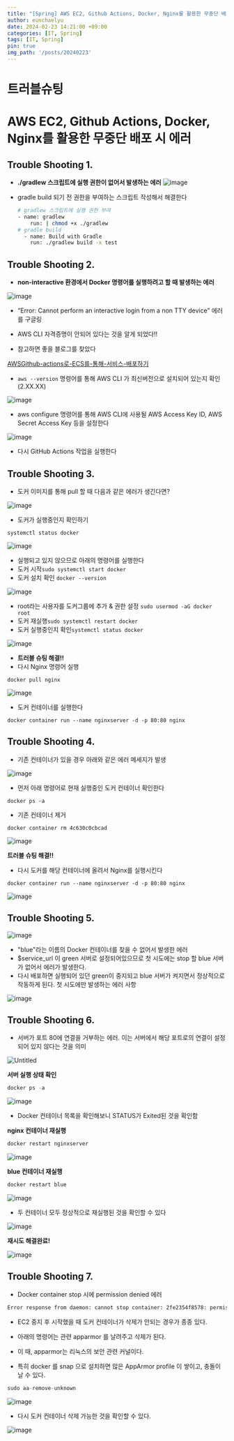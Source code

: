 ```yaml
---
title: "[Spring] AWS EC2, Github Actions, Docker, Nginx를 활용한 무중단 배포 시 에러"
author: eunchaelyu
date: 2024-02-23 14:21:00 +09:00
categories: [IT, Spring]
tags: [IT, Spring]
pin: true
img_path: '/posts/20240223'
---
```


    
# 트러블슈팅     
# **AWS EC2, Github Actions, Docker, Nginx를 활용한 무중단 배포 시 에러**
    
## **Trouble Shooting 1.**
    
- **./gradlew 스크립트에 실행 권한이 없어서 발생하는 에러**
![image](https://github.com/eunchaelyu/eunchaelyu.github.io/assets/119996957/f111d4c3-acfa-4b8d-b9aa-b81ed1a6a9a5)

- gradle build 되기 전 권한을 부여하는 스크립트 작성해서 해결한다
  
    
    ```bash
    # gradlew 스크립트에 실행 권한 부여 
    - name: gradlew 
    	run: | chmod +x ./gradlew  
    # gradle build
      - name: Build with Gradle
        run: ./gradlew build -x test
    ```


    
## **Trouble Shooting 2.**

- **non-interactive 환경에서 Docker 명령어를 실행하려고 할 때 발생하는 에러**
    
![image](https://github.com/eunchaelyu/eunchaelyu.github.io/assets/119996957/cebc2f28-a1a6-4ec7-a57b-bee7d38106bc)

- “Error: Cannot perform an interactive login from a non TTY device” 에러를 구글링  
    
- AWS CLI 자격증명이 안되어 있다는 것을 알게 되었다!!
        
- 참고하면 좋을 블로그를 찾았다
        
[AWSGithub-actions로-ECS를-통해-서비스-배포하기](https://japing.tistory.com/entry/AWSGithub-actions%EB%A1%9C-ECS%EB%A5%BC-%ED%86%B5%ED%95%B4-%EC%84%9C%EB%B9%84%EC%8A%A4-%EB%B0%B0%ED%8F%AC%ED%95%98%EA%B8%B0)
        
- `aws --version` 명령어를 통해 AWS CLI 가 최신버전으로 설치되어 있는지 확인 (2.XX.XX)

![image](https://github.com/eunchaelyu/eunchaelyu.github.io/assets/119996957/e93ed596-ae86-456f-9149-7df855d0a816)

        
- aws configure 명령어를 통해 AWS CLI에 사용될 AWS Access Key ID, AWS Secret Access Key 등을 설정한다
        
![image](https://github.com/eunchaelyu/eunchaelyu.github.io/assets/119996957/7fa7a5df-c3ff-4f8a-acd4-b8141a439f95)

        
- 다시 GitHub Actions 작업을 실행한다



## **Trouble Shooting 3.**
    
- 도커 이미지를 통해 pull 할 때 다음과 같은 에러가 생긴다면?
        
![image](https://github.com/eunchaelyu/eunchaelyu.github.io/assets/119996957/9fe6174d-fced-4269-993c-77aa80c0377e)

        
- 도커가 실행중인지 확인하기        
        
`systemctl status docker`      
        
![image](https://github.com/eunchaelyu/eunchaelyu.github.io/assets/119996957/bbf46c5f-aeca-46ee-9c0f-949d11798fd1)      

        
- 실행되고 있지 않으므로 아래의 명령어를 실행한다      
- 도커 시작`sudo systemctl start docker`      
- 도커 설치 확인 `docker --version`        
        
![image](https://github.com/eunchaelyu/eunchaelyu.github.io/assets/119996957/dabb6ac1-e862-4bc9-bcf2-1735980173b5)      

        
- root라는 사용자를 도커그룹에 추가 & 권한 설정 `sudo usermod -aG docker root`    
- 도커 재실행`sudo systemctl restart docker`    
- 도커 실행중인지 확인`systemctl status docker`    
        
![image](https://github.com/eunchaelyu/eunchaelyu.github.io/assets/119996957/762f021b-66fe-47f8-a330-153dde8f814d)      

        
- **트러블 슈팅 해결!!**    
- 다시 Nginx 명령어 실행    
            
`docker pull nginx`      
        
![image](https://github.com/eunchaelyu/eunchaelyu.github.io/assets/119996957/9576082c-2913-4faf-a546-9317aeb23931)      

        
- 도커 컨테이너를 실행한다    
          
`docker container run --name nginxserver -d -p 80:80 nginx`      
        


    
## **Trouble Shooting 4.**      
    
- 기존 컨테이너가 있을 경우 아래와 같은 에러 메세지가 발생      
        
![image](https://github.com/eunchaelyu/eunchaelyu.github.io/assets/119996957/cd3a0367-52e7-462d-8a20-7b7cc7ea1e66)      

        
- 먼저 아래 명령어로 현재 실행중인 도커 컨테이너 확인한다      

`docker ps -a`      
        
- 기존 컨테이너 제거      
        
`docker container rm 4c630c0cbcad`      
        
![image](https://github.com/eunchaelyu/eunchaelyu.github.io/assets/119996957/5c1a2983-3932-4920-a806-9de16cc0860f)      

        
    
**트러블 슈팅 해결!!**      
    
- 다시 도커를 해당 컨테이너에 올려서 Nginx를 실행시킨다      
        
`docker container run --name nginxserver -d -p 80:80 nginx`      
        
![image](https://github.com/eunchaelyu/eunchaelyu.github.io/assets/119996957/f024317f-a363-4048-a891-f712e91430c0)      



        
    
## **Trouble Shooting 5.**      
    
![image](https://github.com/eunchaelyu/eunchaelyu.github.io/assets/119996957/824bf008-130f-4310-969a-077118d8ee48)      

    
- "blue"라는 이름의 Docker 컨테이너를 찾을 수 없어서 발생한 에러          
- $service_url 이 green 서버로 설정되어있으므로 첫 시도에는 stop 할 blue 서버가 없어서 에러가 발생한다.      
- 다시 배포하면 실행되어 있던 green이 중지되고 blue 서버가 켜지면서 정상적으로 작동하게 된다. 첫 시도에만 발생하는 에러 사항        
    
![image](https://github.com/eunchaelyu/eunchaelyu.github.io/assets/119996957/165c53fb-6eb4-4d18-aafb-2b49df77ba69)      



    
## **Trouble Shooting 6.**      
    
- 서버가 포트 80에 연결을 거부하는 에러. 이는 서버에서 해당 포트로의 연결이 설정되어 있지 않다는 것을 의미    
    
![Untitled](https://prod-files-secure.s3.us-west-2.amazonaws.com/f22e68c3-a5be-45b4-b580-7c7afbd72b50/e17c062c-38ac-4162-89f6-d0dfc11b4087/Untitled.png)      
    
**서버 실행 상태 확인**      
    
```java
docker ps -a
```
    
![image](https://github.com/eunchaelyu/eunchaelyu.github.io/assets/119996957/9f7b7d32-c72e-49db-bd55-0f9418673da5)      
    
- Docker 컨테이너 목록을 확인해보니 STATUS가 Exited된 것을 확인함      
    
**nginx 컨테이너 재실행**       
    
```java
docker restart nginxserver    
```
    
![image](https://github.com/eunchaelyu/eunchaelyu.github.io/assets/119996957/075c3b5e-4013-4478-adc2-87e025a00ec5)      

    
**blue 컨테이너 재실행**      
    
```java
docker restart blue
```
    
![image](https://github.com/eunchaelyu/eunchaelyu.github.io/assets/119996957/ed3241b5-a5a1-4c5c-91c4-8ac582d9209f)      

    
- 두 컨테이너 모두 정상적으로 재실행된 것을 확인할 수 있다      
    
![image](https://github.com/eunchaelyu/eunchaelyu.github.io/assets/119996957/8e7915c7-5301-4c61-93ce-7a6883662223)    

    
**재시도 해결완료!**      
    
![image](https://github.com/eunchaelyu/eunchaelyu.github.io/assets/119996957/c6d46603-b9cf-4c83-8636-b2e7e8676100)    



    
## **Trouble Shooting 7.**    
    
- Docker container stop 시에 permission denied 에러      
    
```bash
Error response from daemon: cannot stop container: 2fe2354f8578: permission denied    
```
    
- EC2 중지 후 시작했을 때 도커 컨테이너가 삭제가 안되는 경우가 종종 있다.    
- 아래의 명령어는 관련 apparmor 를 날려주고 삭제가 된다.    
- 이 때, apparmor는 리눅스의 보안 관련 커널이다.    
    
- 특히 docker 를 snap 으로 설치하면 많은 AppArmor profile 이 쌓이고, 충돌이 날 수 있다.      
        
```java    
sudo aa-remove-unknown      
 ```
        
    
![image](https://github.com/eunchaelyu/eunchaelyu.github.io/assets/119996957/3a67f0de-d714-40aa-893c-7a8e041f3687)      

    
- 다시 도커 컨테이너 삭제 가능한 것을 확인할 수 있다.      
    
![image](https://github.com/eunchaelyu/eunchaelyu.github.io/assets/119996957/51226009-4619-459d-8ab7-f4329ea4b500)      

